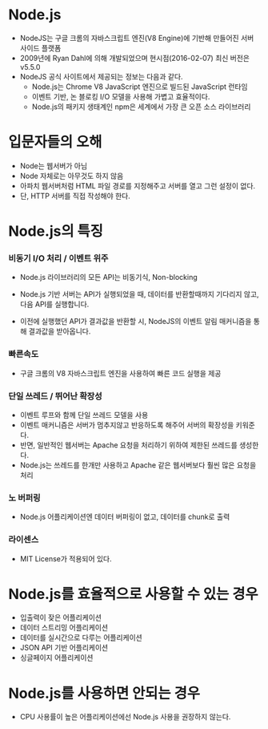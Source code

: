 # Node.js

- NodeJS는 구글 크롬의 자바스크립트 엔진(V8 Engine)에 기반해 만들어진 서버 사이드 플랫폼
- 2009년에 Ryan Dahl에 의해 개발되었으며 현시점(2016-02-07) 최신 버전은 v5.5.0
- NodeJS 공식 사이트에서 제공되는 정보는 다음과 같다.
  - Node.js는 Chrome V8 JavaScript 엔진으로 빌드된 JavaScript 런타임
  - 이벤트 기반, 논 블로킹 I/O 모델을 사용해 가볍고 효율적이다.
  - Node.js의 패키지 생태계인 npm은 세계에서 가장 큰 오픈 소스 라이브러리



# 입문자들의 오해

- Node는 웹서버가 아님
- Node 자체로는 아무것도 하지 않음
- 아파치 웹서버처럼 HTML 파일 경로를 지정해주고 서버를 열고 그런 설정이 없다.
- 단, HTTP 서버를 직접 작성해야 한다.



# Node.js의 특징

### 비동기 I/O 처리 / 이벤트 위주

- Node.js 라이브러리의 모든 API는 비동기식, Non-blocking

- Node.js 기반 서버는 API가 실행되었을 때, 데이터를 반환할때까지 기다리지 않고, 다음 API를 실행합니다.
- 이전에 실행했던 API가 결과값을 반환할 시, NodeJS의 이벤트 알림 매커니즘을 통해 결과값을 받아옵니다.

### 빠른속도

- 구글 크롬의 V8 자바스크립트 엔진을 사용하여 빠른 코드 실행을 제공

### 단일 쓰레드 / 뛰어난 확장성

- 이벤트 루프와 함께 단일 쓰레드 모델을 사용
- 이벤트 매커니즘은 서버가 멈추지않고 반응하도록 해주어 서버의 확장성을 키워준다.
- 반면, 일반적인 웹서버는 Apache 요청을 처리하기 위하여 제한된 쓰레드를 생성한다.
- Node.js는 쓰레드를 한개만 사용하고 Apache 같은 웹서버보다 훨씬 많은 요청을 처리

### 노 버퍼링

- Node.js 어플리케이션엔 데이터 버퍼링이 없고, 데이터를 chunk로 출력

### 라이센스

- MIT License가 적용되어 있다.



# Node.js를 효율적으로 사용할 수 있는 경우

- 입출력이 잦은 어플리케이션
- 데이터 스트리밍 어플리케이션
- 데이터를 실시간으로 다루는 어플리케이션
- JSON API 기반 어플리케이션
- 싱글페이지 어플리케이션



# Node.js를 사용하면 안되는 경우

- CPU 사용률이 높은 어플리케이션에선 Node.js 사용을 권장하지 않는다.

